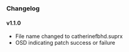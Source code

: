 ### Changelog

#### v1.1.0

- File name changed to catherinefbhd.suprx
- OSD indicating patch success or failure
